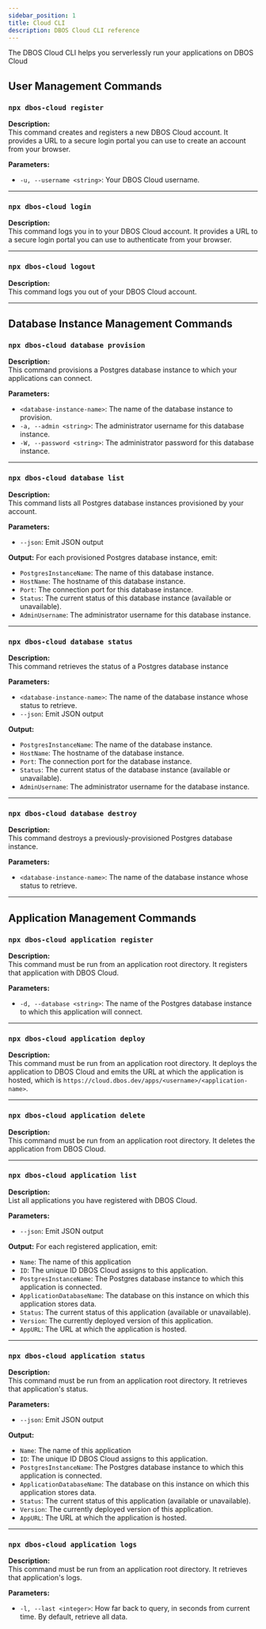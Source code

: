 ```yaml
---
sidebar_position: 1
title: Cloud CLI
description: DBOS Cloud CLI reference
---
```


The DBOS Cloud CLI helps you serverlessly run your applications on DBOS Cloud

## User Management Commands

### `npx dbos-cloud register`

**Description:**  
This command creates and registers a new DBOS Cloud account.
It provides a URL to a secure login portal you can use to create an account from your browser.

**Parameters:**  
- `-u, --username <string>`: Your DBOS Cloud username.

---

### `npx dbos-cloud login`

**Description:**  
This command logs you in to your DBOS Cloud account.
It provides a URL to a secure login portal you can use to authenticate from your browser.

---

### `npx dbos-cloud logout`

**Description:**  
This command logs you out of your DBOS Cloud account.

---

## Database Instance Management Commands

### `npx dbos-cloud database provision`

**Description:**  
This command provisions a Postgres database instance to which your applications can connect.

**Parameters:**  
- `<database-instance-name>`: The name of the database instance to provision.
- `-a, --admin <string>`: The administrator username for this database instance.
- `-W, --password <string>`: The administrator password for this database instance.

---

### `npx dbos-cloud database list`

**Description:**  
This command lists all Postgres database instances provisioned by your account.

**Parameters:**  
- `--json`: Emit JSON output

**Output:**
For each provisioned Postgres database instance, emit:
- `PostgresInstanceName`: The name of this database instance.
- `HostName`: The hostname of this database instance.
- `Port`: The connection port for this database instance.
- `Status`: The current status of this database instance (available or unavailable).
- `AdminUsername`: The administrator username for this database instance.

---

### `npx dbos-cloud database status`

**Description:**  
This command retrieves the status of a Postgres database instance

**Parameters:**  
- `<database-instance-name>`: The name of the database instance whose status to retrieve.
- `--json`: Emit JSON output

**Output:**
- `PostgresInstanceName`: The name of the database instance.
- `HostName`: The hostname of the database instance.
- `Port`: The connection port for the database instance.
- `Status`: The current status of the database instance (available or unavailable).
- `AdminUsername`: The administrator username for the database instance.

---

### `npx dbos-cloud database destroy`

**Description:**  
This command destroys a previously-provisioned Postgres database instance.

**Parameters:**  
- `<database-instance-name>`: The name of the database instance whose status to retrieve.

---

## Application Management Commands

### `npx dbos-cloud application register`

**Description:**  
This command must be run from an application root directory.
It registers that application with DBOS Cloud.

**Parameters:**  
- `-d, --database <string>`: The name of the Postgres database instance to which this application will connect.

---

### `npx dbos-cloud application deploy`

**Description:**  
This command must be run from an application root directory.
It deploys the application to DBOS Cloud and emits the URL at which the application is hosted, which is `https://cloud.dbos.dev/apps/<username>/<application-name>`.

---

### `npx dbos-cloud application delete`

**Description:**  
This command must be run from an application root directory.
It deletes the application from DBOS Cloud.

---

### `npx dbos-cloud application list`

**Description:**  
List all applications you have registered with DBOS Cloud.

**Parameters:**  
- `--json`: Emit JSON output

**Output:**
For each registered application, emit:
- `Name`: The name of this application
- `ID`: The unique ID DBOS Cloud assigns to this application.
- `PostgresInstanceName`: The Postgres database instance to which this application is connected.
- `ApplicationDatabaseName`: The database on this instance on which this application stores data.
- `Status`: The current status of this application (available or unavailable).
- `Version`: The currently deployed version of this application.
- `AppURL`: The URL at which the application is hosted.
---

### `npx dbos-cloud application status`

**Description:**  
This command must be run from an application root directory.
It retrieves that application's status.

**Parameters:**  
- `--json`: Emit JSON output

**Output:**
- `Name`: The name of this application
- `ID`: The unique ID DBOS Cloud assigns to this application.
- `PostgresInstanceName`: The Postgres database instance to which this application is connected.
- `ApplicationDatabaseName`: The database on this instance on which this application stores data.
- `Status`: The current status of this application (available or unavailable).
- `Version`: The currently deployed version of this application.
- `AppURL`: The URL at which the application is hosted.
---

### `npx dbos-cloud application logs`

**Description:**  
This command must be run from an application root directory.
It retrieves that application's logs.

**Parameters:**  
- `-l, --last <integer>`: How far back to query, in seconds from current time. By default, retrieve all data.
